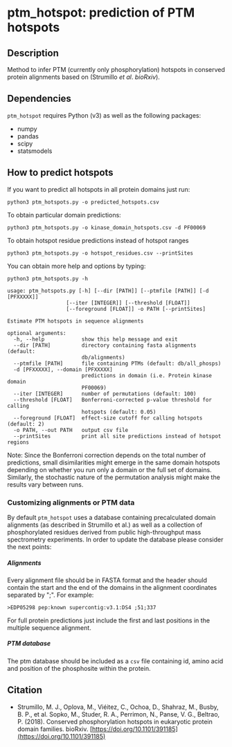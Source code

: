 # ptm_hotspot: prediction of PTM hotspots

## Description

Method to infer PTM (currently only phosphorylation) hotspots in conserved protein alignments based on (Strumillo *et al*. *bioRxiv*).

## Dependencies

`ptm_hotspot` requires Python (v3) as well as the following packages: 

- numpy
- pandas
- scipy
- statsmodels

## How to predict hotspots

If you want to predict all hotspots in all protein domains just run:

`python3 ptm_hotspots.py -o predicted_hotspots.csv`

To obtain particular domain predictions:

`python3 ptm_hotspots.py -o kinase_domain_hotspots.csv -d PF00069`

To obtain hotspot residue predictions instead of hotspot ranges 

`python3 ptm_hotspots.py -o hotspot_residues.csv --printSites`

You can obtain more help and options by typing:

`python3 ptm_hotspots.py -h`

	usage: ptm_hotspots.py [-h] [--dir [PATH]] [--ptmfile [PATH]] [-d [PFXXXXX]]
                       [--iter [INTEGER]] [--threshold [FLOAT]]
                       [--foreground [FLOAT]] -o PATH [--printSites]
	
	Estimate PTM hotspots in sequence alignments

	optional arguments:
	  -h, --help            show this help message and exit
	  --dir [PATH]          directory containing fasta alignments (default:
                            db/alignments)
	  --ptmfile [PATH]      file containing PTMs (default: db/all_phosps)
	  -d [PFXXXXX], --domain [PFXXXXX]
                            predictions in domain (i.e. Protein kinase domain
                            PF00069)
	  --iter [INTEGER]      number of permutations (default: 100)
	  --threshold [FLOAT]   Bonferroni-corrected p-value threshold for calling
                            hotspots (default: 0.05)
	  --foreground [FLOAT]  effect-size cutoff for calling hotspots (default: 2)
	  -o PATH, --out PATH   output csv file
	  --printSites          print all site predictions instead of hotspot regions

Note: Since the Bonferroni correction depends on the total number of predictions, small disimilarities might emerge in the same domain hotspots depending on whether you run only a domain or the full set of domains. Similarly, the stochastic nature of the permutation analysis might make the results vary between runs.

### Customizing alignments or PTM data

By default `ptm_hotspot` uses a database containing precalculated domain alignments (as described in Strumillo et al.) as well as a collection of phosphorylated residues derived from public high-throughput mass spectrometry experiments. In order to update the database please consider the next points:

##### Alignments

Every alignment file should be in FASTA format and the header should contain the start and the end of the domains in the alignment coordinates separated by ";". For example:
	
	>EDP05298 pep:known supercontig:v3.1:DS4 ;51;337

For full protein predictions just include the first and last positions in the multiple sequence alignment.

##### PTM database

The ptm database should be included as a `csv` file containing id, amino acid and position of the phosphosite within the protein.

## Citation

- Strumillo, M. J., Oplova, M., Viéitez, C., Ochoa, D., Shahraz, M., Busby, B. P., et al. Sopko, M., Studer, R. A., Perrimon, N., Panse, V. G., Beltrao, P. (2018). Conserved phosphorylation hotspots in eukaryotic protein domain families. bioRxiv. [https://doi.org/10.1101/391185](https://doi.org/10.1101/391185)
